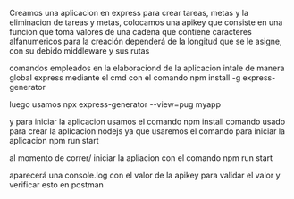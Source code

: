 Creamos una aplicacion en express para crear tareas, metas y la eliminacion de tareas y metas, colocamos una apikey que consiste
en una funcion que toma valores de una cadena que contiene caracteres alfanumericos para la creación dependerá de la longitud que
se le asigne, con su debido middleware y sus rutas

comandos empleados en la elaboraciond de la aplicacion
intale de manera global express mediante el cmd con el comando 
npm install -g express-generator

luego usamos 
npx express-generator --view=pug myapp

y para iniciar la aplicacion usamos el comando 
npm install
comando usado para crear la aplicacion nodejs ya que usaremos el comando para iniciar la aplicacion 
npm run start

al momento de correr/ iniciar la apliacion con el comando 
npm run start

aparecerá una console.log con el valor de la apikey para validar el valor y verificar esto en postman
